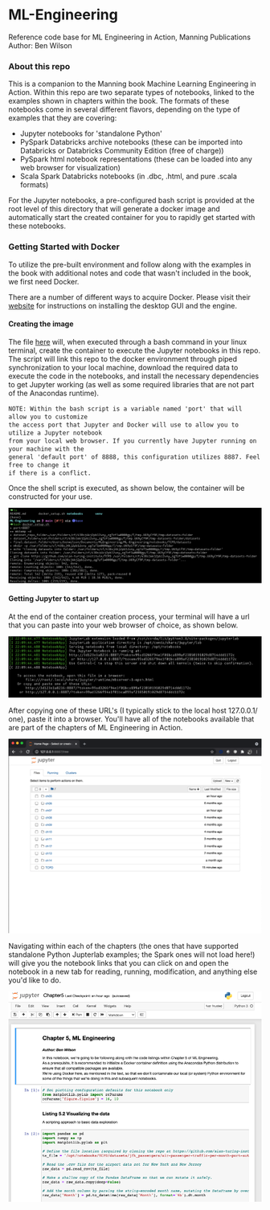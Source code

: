 # ML-Engineering
Reference code base for ML Engineering in Action, Manning Publications
Author: Ben Wilson


### About this repo
This is a companion to the Manning book Machine Learning Engineering in Action.
Within this repo are two separate types of notebooks, linked to the examples shown in chapters within the book.
The formats of these notebooks come in several different flavors, depending on the type of examples that they are covering:
- Jupyter notebooks for 'standalone Python'
- PySpark Databricks archive notebooks (these can be imported into Databricks or Databricks Community Edition (free of charge))
- PySpark html notebook representations (these can be loaded into any web browser for visualization)
- Scala Spark Databricks notebooks (in .dbc, .html, and pure .scala formats)

For the Jupyter notebooks, a pre-configured bash script is provided at the root level of this directory that will generate a docker image and automatically start the created container for you to rapidly get started with these notebooks.


### Getting Started with Docker
To utilize the pre-built environment and follow along with the examples in the book with additional notes and code that wasn't included in the book, we first need Docker.

There are a number of different ways to acquire Docker. Please visit their [website](https://docs.docker.com/get-docker/) for instructions on installing the desktop GUI and the engine.

#### Creating the image
The file [here](/docker_setup.sh) will, when executed through a bash command in your linux terminal, create the container to execute the Jupyter notebooks in this repo.
The script will link this repo to the docker environment through piped synchronization to your local machine, download the required data to execute the code in the notebooks, and
install the necessary dependencies to get Jupyter working (as well as some required libraries that are not part of the Anacondas runtime).
```text 
NOTE: Within the bash script is a variable named 'port' that will allow you to customize 
the access port that Jupyter and Docker will use to allow you to utilize a Jupyter notebook 
from your local web browser. If you currently have Jupyter running on your machine with the 
general 'default port' of 8888, this configuration utilizes 8887. Feel free to change it 
if there is a conflict.
```
Once the shell script is executed, as shown below, the container will be constructed for your use.

![Running the bash script](./imgs/docker_shell_run.png?raw=true)

#### Getting Jupyter to start up
At the end of the container creation process, your terminal will have a url that you can paste
into your web browser of choice, as shown below.

![JupyterLab URL](./imgs/JupyterLabURL.png)

After copying one of these URL's (I typically stick to the local host 127.0.0.1/ one), paste it
into a browser. You'll have all of the notebooks available that are part of the chapters of
ML Engineering in Action. 

![JupyterLab Interface](./imgs/JupyterLabInterface.png)

Navigating within each of the chapters (the ones that have supported standalone Python Jupterlab
examples; the Spark ones will not load here!) will give you the notebook links that you can click
on and open the notebook in a new tab for reading, running, modification, and anything else 
you'd like to do.

![Example Notebook](./imgs/chapter5notebook.png)